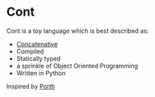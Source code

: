 # Cont 

Cont is a toy language which is best described as:

- [Concatenative](https://concatenative.org/wiki/view/Concatenative%20language)
- Compiled
- Statically typed
- a sprinkle of Object Oriented Programming
- Written in Python

Inspired by [Porth](https://gitlab.com/tsoding/porth)

